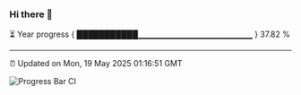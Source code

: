 ### Hi there 👋

⏳ Year progress { ███████████▁▁▁▁▁▁▁▁▁▁▁▁▁▁▁▁▁▁▁ } 37.82 %

---

⏰ Updated on Mon, 19 May 2025 01:16:51 GMT

![Progress Bar CI](https://github.com/liununu/liununu/workflows/Progress%20Bar%20CI/badge.svg)
